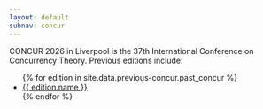 ```yaml
---
layout: default
subnav: concur
---
```


CONCUR 2026 in Liverpool is the 37th International Conference on Concurrency Theory. Previous editions include: 

<ul>
    {% for edition in site.data.previous-concur.past_concur %}
        <li><a href="{{ edition.absolute_url }}">{{ edition.name }}</a></li>
    {% endfor %}
</ul>